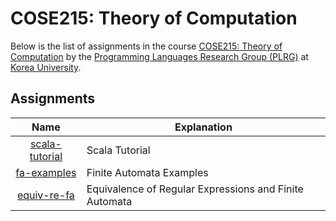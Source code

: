 # COSE215: Theory of Computation

Below is the list of assignments in the course [COSE215: Theory of
Computation](https://plrg.korea.ac.kr/courses/cose215/) by the [Programming
Languages Research Group (PLRG)](https://plrg.korea.ac.kr/) at [Korea
University](https://korea.ac.kr).

## Assignments

| Name | Explanation |
| :--: | ----------- |
| [scala-tutorial](../scala-tutorial/README.md) | Scala Tutorial |
| [fa-examples](./fa-examples/README.md) | Finite Automata Examples |
| [equiv-re-fa](./equiv-re-fa/README.md) | Equivalence of Regular Expressions and Finite Automata |
